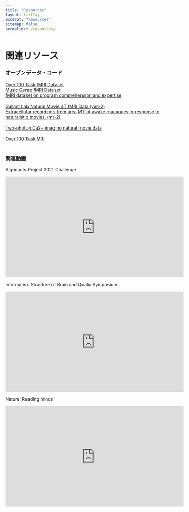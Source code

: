 ```yaml
---
title: "Resources"
layout: textlay
excerpt: "Resources"
sitemap: false
permalink: /resources/
---
```


# 関連リソース

### オープンデータ・コード
[Over 100 Task fMRI Dataset](https://openneuro.org/datasets/ds002306/)<br>
[Music Genre fMRI Dataset](https://openneuro.org/datasets/ds003720/)<br>
[fMRI dataset on program comprehension and expertise](https://openneuro.org/datasets/ds002411/)<br>
<br>
[Gallant Lab Natural Movie 4T fMRI Data (vim-2)](https://crcns.org/data-sets/vc/vim-2/about-vim-2)<br>
[Extracellular recordings from area MT of awake macaques in response to naturalistic movies. (mt-2)](https://crcns.org/data-sets/vc/mt-2/about-mt-2)<br>
<br>
[Two-photon Ca2+ imaging natural movie data](https://ai-data.nict.go.jp/dataset/detail/?id=35)<br>
<br>
[Over 100 Task MRI](https://osf.io/ea2jc/)<br>
<br>

### 関連動画
Algonauts Project 2021 Challenge
<iframe width="560" height="315"
src="https://www.youtube.com/embed/xtSh_XotVlo
?loop=1
&autoplay=0
&mute=0
&rel=0
&modestbranding=1"
frameborder="0" allowfullscreen>
</iframe>
<br>

Information Structure of Brain and Qualia Symposium
<iframe width="560" height="315"
src="https://www.youtube.com/embed/W9ebGLgzRNI
?loop=1
&autoplay=0
&mute=0
&rel=0
&modestbranding=1"
frameborder="0" allowfullscreen>
</iframe>
<br>

Nature: Reading minds
<iframe width="560" height="315"
src="https://www.youtube.com/embed/z8iEogscUl8
?loop=1
&autoplay=0
&mute=0
&rel=0
&modestbranding=1"
frameborder="0" allowfullscreen>
</iframe>




